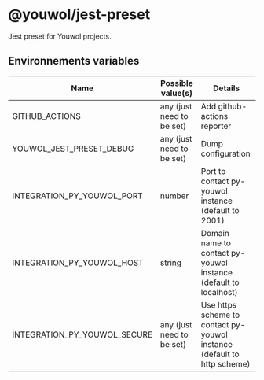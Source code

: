 # @youwol/jest-preset

Jest preset for Youwol projects.

## Environnements variables

| Name                         | Possible value(s)           | Details                                                                 |
|------------------------------|-----------------------------|-------------------------------------------------------------------------|
| GITHUB_ACTIONS               | any (just need to be set)   | Add github-actions reporter                                             |
| YOUWOL_JEST_PRESET_DEBUG     | any (just need to be set)   | Dump configuration                                                      |
| INTEGRATION_PY_YOUWOL_PORT   | number                      | Port to contact py-youwol instance (default to 2001)                    |
| INTEGRATION_PY_YOUWOL_HOST   | string                      | Domain name to contact py-youwol instance (default to localhost)        |
| INTEGRATION_PY_YOUWOL_SECURE | any (just need to be set)   | Use https scheme to contact py-youwol instance (default to http scheme) |
